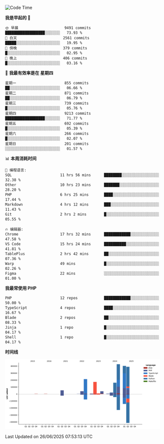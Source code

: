 <!--START_SECTION:waka-->
![Code Time](http://img.shields.io/badge/Code%20Time-3%2C731%20hrs%2021%20mins-blue)

**我是早起的 🐤** 

```text
🌞 早晨                     9491 commits        ██████████████████░░░░░░░   73.93 % 
🌆 白天                     2561 commits        █████░░░░░░░░░░░░░░░░░░░░   19.95 % 
🌃 傍晚                     379 commits         █░░░░░░░░░░░░░░░░░░░░░░░░   02.95 % 
🌙 晚上                     406 commits         █░░░░░░░░░░░░░░░░░░░░░░░░   03.16 % 
```
📅 **我最有效率是在 星期四** 

```text
星期一                      855 commits         ██░░░░░░░░░░░░░░░░░░░░░░░   06.66 % 
星期二                      871 commits         ██░░░░░░░░░░░░░░░░░░░░░░░   06.79 % 
星期三                      739 commits         █░░░░░░░░░░░░░░░░░░░░░░░░   05.76 % 
星期四                      9213 commits        ██████████████████░░░░░░░   71.77 % 
星期五                      692 commits         █░░░░░░░░░░░░░░░░░░░░░░░░   05.39 % 
星期六                      266 commits         █░░░░░░░░░░░░░░░░░░░░░░░░   02.07 % 
星期日                      201 commits         ░░░░░░░░░░░░░░░░░░░░░░░░░   01.57 % 
```


📊 **本周消耗时间** 

```text
💬 编程语言: 
SQL                      11 hrs 56 mins      ████████░░░░░░░░░░░░░░░░░   32.38 % 
Other                    10 hrs 23 mins      ███████░░░░░░░░░░░░░░░░░░   28.20 % 
PHP                      6 hrs 25 mins       ████░░░░░░░░░░░░░░░░░░░░░   17.44 % 
Markdown                 4 hrs 12 mins       ███░░░░░░░░░░░░░░░░░░░░░░   11.43 % 
Git                      2 hrs 2 mins        █░░░░░░░░░░░░░░░░░░░░░░░░   05.55 % 

🔥 编辑器: 
Chrome                   17 hrs 32 mins      ████████████░░░░░░░░░░░░░   47.58 % 
VS Code                  15 hrs 24 mins      ██████████░░░░░░░░░░░░░░░   41.81 % 
TablePlus                2 hrs 42 mins       ██░░░░░░░░░░░░░░░░░░░░░░░   07.36 % 
Warp                     49 mins             █░░░░░░░░░░░░░░░░░░░░░░░░   02.26 % 
Figma                    22 mins             ░░░░░░░░░░░░░░░░░░░░░░░░░   01.00 % 
```

**我最常使用 PHP** 

```text
PHP                      12 repos            ████████████░░░░░░░░░░░░░   50.00 % 
TypeScript               4 repos             ████░░░░░░░░░░░░░░░░░░░░░   16.67 % 
Blade                    2 repos             ██░░░░░░░░░░░░░░░░░░░░░░░   08.33 % 
Jinja                    1 repo              █░░░░░░░░░░░░░░░░░░░░░░░░   04.17 % 
Shell                    1 repo              █░░░░░░░░░░░░░░░░░░░░░░░░   04.17 % 
```



**时间线**

![Lines of Code chart](https://raw.githubusercontent.com/abrahamgreyson/abrahamgreyson/main/assets/bar_graph.png)


 Last Updated on 26/06/2025 07:53:13 UTC
<!--END_SECTION:waka-->
